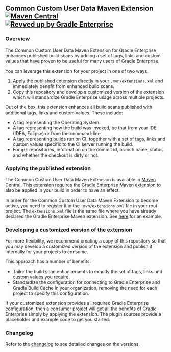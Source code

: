 ## Common Custom User Data Maven Extension [![Maven Central](https://img.shields.io/maven-central/v/com.gradle/common-custom-user-data-maven-extension)](https://search.maven.org/artifact/com.gradle/common-custom-user-data-maven-extension) [![Revved up by Gradle Enterprise](https://img.shields.io/badge/Revved%20up%20by-Gradle%20Enterprise-06A0CE?logo=Gradle&labelColor=02303A)](https://ge.gradle.org/scans)

### Overview

The Common Custom User Data Maven Extension for Gradle Enterprise enhances published build scans
by adding a set of tags, links and custom values that have proven to be useful for many users of Gradle Enterprise.

You can leverage this extension for your project in one of two ways:
1. Apply the published extension directly in your `.mvn/extensions.xml` and immediately benefit from enhanced build scans.
2. Copy this repository and develop a customized version of the extension which will standardize Gradle Enterprise usage across multiple projects.

Out of the box, this extension enhances all build scans published with additional tags, links and custom values. These include:
- A tag representing the Operating System.
- A tag representing how the build was invoked, be that from your IDE (IDEA, Eclipse) or from the command-line.
- A tag representing builds run on CI, together with a set of tags, links and custom values specific to the CI server running the build.
- For `git` repositories, information on the commit id, branch name, status, and whether the checkout is dirty or not.

### Applying the published extension

The Common Custom User Data Maven Extension is available in [Maven Central](https://search.maven.org/artifact/com.gradle/common-custom-user-data-maven-extension). This extension requires the [Gradle Enterprise Maven extension](https://search.maven.org/artifact/com.gradle/gradle-enterprise-maven-extension) to also be applied in your build in order to have an effect.

In order for the Common Custom User Data Maven Extension to become active, you need to register it in the `.mvn/extensions.xml` file in your root project.
The `extensions.xml` file is the same file where you have already declared the Gradle Enterprise Maven extension. See [here](https://github.com/gradle/gradle-enterprise-build-config-samples/blob/master/common-custom-user-data-maven-extension/.mvn/extensions.xml) for an example.

### Developing a customized version of the extension

For more flexibility, we recommend creating a copy of this repository so that you may develop a customized version of the extension and publish it internally for your projects to consume.

This approach has a number of benefits:
- Tailor the build scan enhancements to exactly the set of tags, links and custom values you require.
- Standardize the configuration for connecting to Gradle Enterprise and Gradle Build Cache in your organization, removing the need for each project to specify this configuration.

If your customized extension provides all required Gradle Enterprise configuration, then a consumer project will get all the benefits of Gradle Enterprise simply by applying the extension. The plugin sources provide a placeholder and example code to get you started.

### Changelog

Refer to the [changelog](https://github.com/gradle/gradle-enterprise-build-config-samples/blob/master/common-custom-user-data-maven-extension/CHANGELOG.md) to see detailed changes on the versions.
